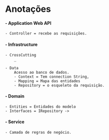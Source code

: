 # **Anotações**

#### **- Application Web API**

    - Controller = recebe as requisições.

#### **- Infrastructure**

    - CrossCutting
        _

    - Data
        Acesso ao banco de dados.
        - Context = Tem connection String,
        - Mapping = Mapa das entidades
        - Repository = o esqueleto da requisição.

#### **- Domain**

    - Entities = Entidades do modelo
    - Interfaces = IRepository ->

#### **- Service**

    - Camada de regras de negócio.
